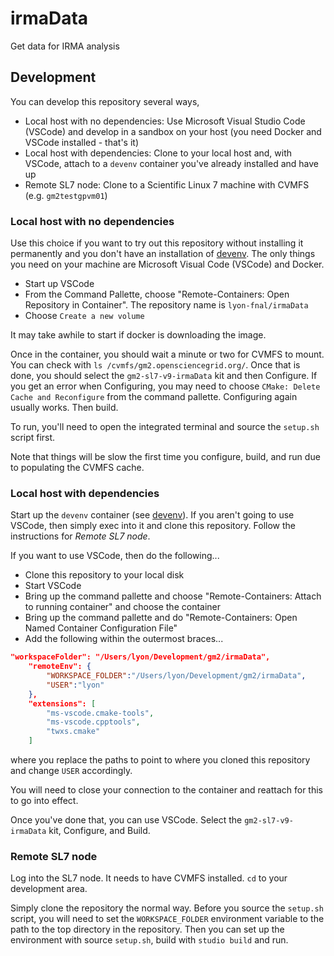 # irmaData
Get data for IRMA analysis

## Development
You can develop this repository several ways,

- Local host with no dependencies: Use Microsoft Visual Studio Code (VSCode) and develop in a sandbox on your host (you need Docker and VSCode installed - that's it)
- Local host with dependencies: Clone to your local host and, with VSCode, attach to a `devenv` container you've already installed and have up
- Remote SL7 node: Clone to a Scientific Linux 7 machine with CVMFS (e.g. `gm2testgpvm01`)

### Local host with no dependencies

Use this choice if you want to try out this repository without installing it permanently and you don't have an installation of [devenv](https://github.com/lyon-fnal/devenv). The only things you need on your machine are Microsoft Visual Code (VSCode) and Docker.

- Start up VSCode
- From the Command Pallette, choose "Remote-Containers: Open Repository in Container". The repository name is `lyon-fnal/irmaData`
- Choose `Create a new volume`

It may take awhile to start if docker is downloading the image. 

Once in the container, you should wait a minute or two for CVMFS to mount. You can check with `ls /cvmfs/gm2.opensciencegrid.org/`. Once that is done, you should select the `gm2-sl7-v9-irmaData` kit and then Configure. If you get an error when Configuring, you may need to choose `CMake: Delete Cache and Reconfigure` from the command pallette. Configuring again usually works. Then build. 

To run, you'll need to open the integrated terminal and source the `setup.sh` script first. 

Note that things will be slow the first time you configure, build, and run due to populating the CVMFS cache. 

### Local host with dependencies

Start up the `devenv` container (see [devenv](https://github.com/lyon-fnal/devenv)). If you aren't going to use VSCode, then simply exec into it and clone this repository. Follow the instructions for *Remote SL7 node*. 

If you want to use VSCode, then do the following...

- Clone this repository to your local disk
- Start VSCode
- Bring up the command pallette and choose "Remote-Containers: Attach to running container" and choose the container
- Bring up the command pallette and do "Remote-Containers: Open Named Container Configuration File"
- Add the following within the outermost braces...

```json
"workspaceFolder": "/Users/lyon/Development/gm2/irmaData",
	"remoteEnv": {
		"WORKSPACE_FOLDER":"/Users/lyon/Development/gm2/irmaData",
		"USER":"lyon"
	},
	"extensions": [
		"ms-vscode.cmake-tools",
		"ms-vscode.cpptools",
		"twxs.cmake"
    ]
```

where you replace the paths to point to where you cloned this repository and change `USER` accordingly. 

You will need to close your connection to the container and reattach for this to go into effect. 

Once you've done that, you can use VSCode. Select the `gm2-sl7-v9-irmaData` kit, Configure, and Build. 


### Remote SL7 node

Log into the SL7 node. It needs to have CVMFS installed. `cd` to your development area. 

Simply clone the repository the normal way.  Before you source the `setup.sh` script, you will need to set the `WORKSPACE_FOLDER` environment variable to the path to the top directory in the repository. 
Then you can set up the environment with source `setup.sh`, build with `studio build` and run.
